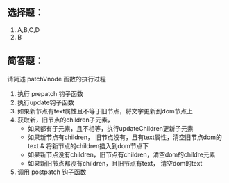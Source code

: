 ## 选择题：
1. A,B,C,D
2. B

## 简答题：
请简述 patchVnode 函数的执行过程

1. 执行 prepatch 钩子函数
2. 执行update钩子函数
3. 如果新节点有text属性且不等于旧节点，将文字更新到dom节点上
4. 获取新，旧节点的children子元素，
   - 如果都有子元素，且不相等，执行updateChildren更新子元素
   - 如果新节点有children， 旧节点没有，且有text属性，清空旧节点dom的text & 将新节点的children插入到dom节点下
   - 如果新节点没有children，旧节点有children，清空dom的childre元素
   - 如果新旧节点都没有children，且旧节点有text， 清空dom的text
5. 调用 postpatch 钩子函数
